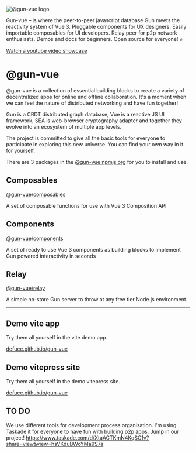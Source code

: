 ![@gun-vue logo](https://raw.githubusercontent.com/davay42/gun-vue/master/demo/public/gun-vue-logo.svg)

Gun-vue – is where the peer-to-peer javascript database Gun meets the reactivity system of Vue 3. Pluggable components for UX designers. Easily importable composables for UI developers. Relay peer for p2p network enthusiasts. Demos and docs for beginners. Open source for everyone! ✊

[Watch a youtube video showcase](https://www.youtube.com/watch?v=4hpVRgVQvsY)

# @gun-vue

@gun-vue is a collection of essential building blocks to create a variety of decentralized apps for online and offline collaboration. It's a moment when we can feel the nature of distributed networking and have fun together!

Gun is a CRDT distributed graph database, Vue is a reactive JS UI framework, SEA is web-browser cryptography adapter and together they evolve into an ecosystem of multiple app levels.

The project is committed to give all the basic tools for everyone to participate in exploring this new universe. You can find your own way in it for yourself.

There are 3 packages in the [@gun-vue npmjs org](https://www.npmjs.com/org/gun-vue) for you to install and use.

## Composables

[@gun-vue/composables](https://github.com/DeFUCC/gun-vue/tree/master/composables)

A set of composable functions for use with Vue 3 Composition API

## Components

[@gun-vue/components](https://github.com/DeFUCC/gun-vue/tree/master/components)

A set of ready to use Vue 3 components as building blocks to implement Gun powered interactivity in seconds

## Relay

[@gun-vue/relay](https://github.com/DeFUCC/gun-vue/tree/master/relay)

A simple no-store Gun server to throw at any free tier Node.js environment.

---

## Demo vite app

Try them all yourself in the vite demo app.

[defucc.github.io/gun-vue](https://github.com/DeFUCC/gun-vue/tree/master/demo)

## Demo vitepress site

Try them all yourself in the demo vitepress site.

[defucc.github.io/gun-vue](https://github.com/DeFUCC/gun-vue/tree/master/site)

## TO DO

We use different tools for development process organisation. I'm using Taskade it for everyone to have fun with building p2p apps. Jump in our project! https://www.taskade.com/d/XtaACTKmN4KqSC1v?share=view&view=hsVKduBWoYMa9S7a
